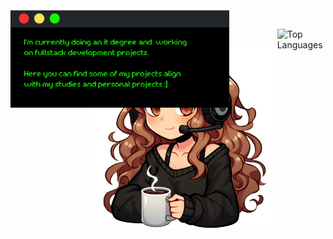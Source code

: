 <div align="left">
 <a href="https://git.io/typing-svg"><img src="https://readme-typing-svg.demolab.com?font=Retropix&duration=4300&pause=1000&color=13F700&random=false&width=435&lines=hi+%3A%5D+i'm+jana" alt="Typing SVG" /></a>
  <div style="display:flex;">
       <div>
        <img src="card.png" style="margin-top: -30px; width:350px">
        <img src="drawart.png" align="right" style="width:300px; margin-top: -110px">
        </div>   
   <div align="left"> 
  <img src="https://github-readme-stats.vercel.app/api/top-langs/?username=jwnaina&layout=compact&theme=chartreuse-dark" alt="Top Languages">
   </div>
  </div>
</div>
